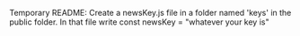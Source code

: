 Temporary README: Create a newsKey.js file in a folder named 'keys' in the public folder. In that file write const newsKey = "whatever your key is"
